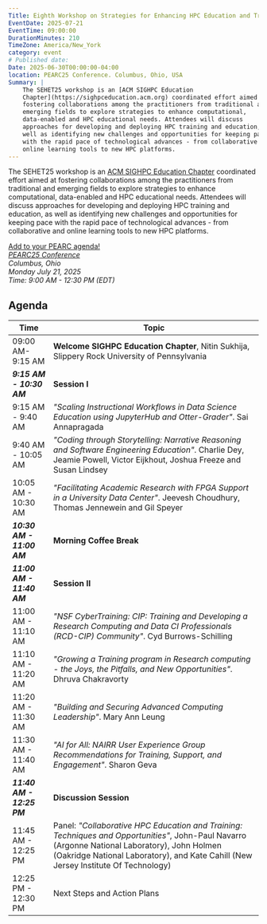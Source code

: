 ```yaml
---
Title: Eighth Workshop on Strategies for Enhancing HPC Education and Training (SEHET25)
EventDate: 2025-07-21
EventTime: 09:00:00
DurationMinutes: 210
TimeZone: America/New_York
category: event
# Published date:
Date: 2025-06-30T00:00:00-04:00
location: PEARC25 Conference. Columbus, Ohio, USA 
Summary: |
    The SEHET25 workshop is an [ACM SIGHPC Education
    Chapter](https://sighpceducation.acm.org) coordinated effort aimed at
    fostering collaborations among the practitioners from traditional and
    emerging fields to explore strategies to enhance computational,
    data-enabled and HPC educational needs. Attendees will discuss
    approaches for developing and deploying HPC training and education, as
    well as identifying new challenges and opportunities for keeping pace
    with the rapid pace of technological advances - from collaborative and
    online learning tools to new HPC platforms.
---
```



The SEHET25 workshop is an [ACM SIGHPC Education
Chapter](https://sighpceducation.acm.org) coordinated effort aimed at
fostering collaborations among the practitioners from traditional and
emerging fields to explore strategies to enhance computational,
data-enabled and HPC educational needs. Attendees will discuss
approaches for developing and deploying HPC training and education, as
well as identifying new challenges and opportunities for keeping pace
with the rapid pace of technological advances - from collaborative and
online learning tools to new HPC platforms.

[Add to your PEARC agenda!](https://pearc.acm.org/pearc25/workshops-and-tutorials/#half-day-AM-workshop)  
*[PEARC25 Conference](https://pearc.acm.org/pearc25/)*  
*Columbus, Ohio*  
*Monday July 21, 2025*  
*Time: 9:00 AM - 12:30 PM (EDT)*  

## Agenda

| **Time** | **Topic** |
|---|---|
| 09:00 AM-9:15 AM | **Welcome SIGHPC Education Chapter**,  Nitin Sukhija, Slippery Rock University of Pennsylvania |
| **_9:15 AM - 10:30 AM_** | **Session I** |
| 9:15 AM - 9:40 AM | *"Scaling Instructional Workflows in Data Science Education using JupyterHub and Otter-Grader"*. Sai Annapragada |
| 9:40 AM - 10:05 AM | *"Coding through Storytelling: Narrative Reasoning and Software Engineering Education"*. Charlie Dey, Jeamie Powell, Victor Eijkhout, Joshua Freeze and Susan Lindsey |
| 10:05 AM - 10:30 AM | *"Facilitating Academic Research with FPGA Support in a University Data Center"*. Jeevesh Choudhury, Thomas Jennewein and Gil Speyer |
| ***10:30 AM - 11:00 AM*** | **Morning Coffee Break** |
| ***11:00 AM - 11:40 AM*** | **Session II** |
| 11:00 AM - 11:10 AM | *"NSF CyberTraining: CIP: Training and Developing a Research Computing and Data CI Professionals (RCD-CIP) Community"*. Cyd Burrows-Schilling |
| 11:10 AM - 11:20 AM | *"Growing a Training program in Research computing - the Joys, the Pitfalls, and New Opportunities"*. Dhruva Chakravorty |
| 11:20 AM - 11:30 AM | *"Building and Securing Advanced Computing Leadership"*. Mary Ann Leung |
| 11:30 AM - 11:40 AM | *"AI for All: NAIRR User Experience Group Recommendations for Training, Support, and Engagement"*. Sharon Geva |
| _**11:40 AM - 12:25 PM**_ | **Discussion Session** |
| 11:45 AM - 12:25 PM | Panel: *"Collaborative HPC Education and Training: Techniques and Opportunities"*, John-Paul Navarro (Argonne National Laboratory), John Holmen (Oakridge National Laboratory), and Kate Cahill (New Jersey Institute Of Technology) |
| 12:25 PM - 12:30 PM | Next Steps and Action Plans |
